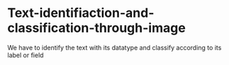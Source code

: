 # Text-identifiaction-and-classification-through-image
We have to identify the text with its datatype and classify according to its label or field
